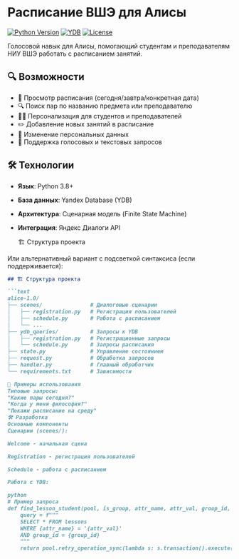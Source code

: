 # Расписание ВШЭ для Алисы

[![Python Version](https://img.shields.io/badge/python-3.8+-blue.svg)](https://www.python.org/downloads/)
[![YDB](https://img.shields.io/badge/database-Yandex%20Database-important)](https://ydb.tech/)
[![License](https://img.shields.io/badge/license-MIT-green.svg)](LICENSE)

Голосовой навык для Алисы, помогающий студентам и преподавателям НИУ ВШЭ работать с расписанием занятий.

## 🔍 Возможности

- 📅 Просмотр расписания (сегодня/завтра/конкретная дата)
- 🔍 Поиск пар по названию предмета или преподавателю
- 👨‍🎓 Персонализация для студентов и преподавателей
- ✏️ Добавление новых занятий в расписание
- 🔄 Изменение персональных данных
- 📱 Поддержка голосовых и текстовых запросов

## 🛠 Технологии

- **Язык**: Python 3.8+
- **База данных**: Yandex Database (YDB)
- **Архитектура**: Сценарная модель (Finite State Machine)
- **Интеграция**: Яндекс Диалоги API

  🏗 Структура проекта

Или альтернативный вариант с подсветкой синтаксиса (если поддерживается):

````markdown
## 🏗 Структура проекта

```text
alice-1.0/
├── scenes/               # Диалоговые сценарии
│   ├── registration.py   # Регистрация пользователей
│   ├── schedule.py       # Работа с расписанием
│   └── ...               
├── ydb_queries/          # Запросы к YDB
│   ├── registration.py   # Регистрационные запросы
│   └── schedule.py       # Запросы расписания
├── state.py              # Управление состоянием
├── request.py            # Обработка запросов
├── handler.py            # Главный обработчик
└── requirements.txt      # Зависимости

📝 Примеры использования
Типовые запросы:
"Какие пары сегодня?"
"Когда у меня философия?"
"Покажи расписание на среду"
🛠 Разработка
Основные компоненты
Сценарии (scenes/):

Welcome - начальная сцена

Registration - регистрация пользователей

Schedule - работа с расписанием

Работа с YDB:

python
# Пример запроса
def find_lesson_student(pool, is_group, attr_name, attr_val, group_id, student_id):
    query = f"""
    SELECT * FROM lessons 
    WHERE {attr_name} = '{attr_val}' 
    AND group_id = {group_id}
    """
    return pool.retry_operation_sync(lambda s: s.transaction().execute(query))
